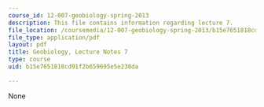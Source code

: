 ```yaml
---
course_id: 12-007-geobiology-spring-2013
description: This file contains information regarding lecture 7.
file_location: /coursemedia/12-007-geobiology-spring-2013/b15e7651818cd91f2b659695e5e238da_MIT12_007S13_Lec7.pdf
file_type: application/pdf
layout: pdf
title: Geobiology, Lecture Notes 7
type: course
uid: b15e7651818cd91f2b659695e5e238da

---
```

None